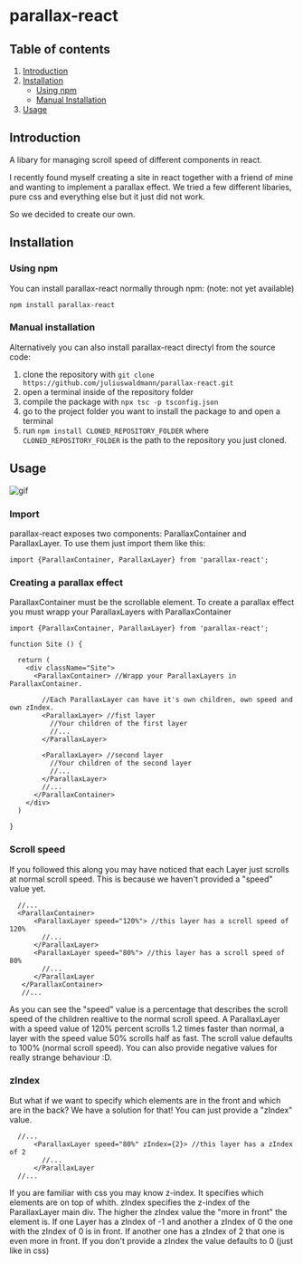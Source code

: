 # parallax-react

## Table of contents
1. [Introduction](https://github.com/juliuswaldmann/parallax-react/blob/main/README.md#introduction)
2. [Installation](https://github.com/juliuswaldmann/parallax-react/blob/main/README.md#installation)
   * [Using npm](https://github.com/juliuswaldmann/parallax-react/blob/main/README.md#using-npm)
   * [Manual Installation](https://github.com/juliuswaldmann/parallax-react/blob/main/README.md#manual-installation)
3. [Usage](https://github.com/juliuswaldmann/parallax-react/blob/main/README.md#usage)


## Introduction

A libary for managing scroll speed of different components in react.

I recently found myself creating a site in react together with a friend of mine and wanting to implement a parallax effect.
We tried a few different libaries, pure css and everything else but it just did not work.

So we decided to create our own.

## Installation
### Using npm
You can install parallax-react normally through npm: (note: not yet available)

 `
 npm install parallax-react
 `
### Manual installation
Alternatively you can also install parallax-react directyl from the source code:

1. clone the repository with `git clone https://github.com/juliuswaldmann/parallax-react.git`
2. open a terminal inside of the repository folder
3. compile the package with `npx tsc -p tsconfig.json`
4. go to the project folder you want to install the package to and open a terminal
5. run `npm install CLONED_REPOSITORY_FOLDER` where `CLONED_REPOSITORY_FOLDER` is the path to the repository you just cloned.

## Usage
![gif](https://media.giphy.com/media/JMtnvwkpNwFziOjV9v/giphy.gif)
### Import
parallax-react exposes two components: ParallaxContainer and ParallaxLayer.
To use them just import them like this:

```
import {ParallaxContainer, ParallaxLayer} from 'parallax-react';
```
### Creating a parallax effect
ParallaxContainer must be the scrollable element.
To create a parallax effect you must wrapp your ParallaxLayers with ParallaxContainer
```
import {ParallaxContainer, ParallaxLayer} from 'parallax-react';

function Site () {

  return (
    <div className="Site">  
      <ParallaxContainer> //Wrapp your ParallaxLayers in ParallaxContainer. 
      
        //Each ParallaxLayer can have it's own children, own speed and own zIndex.
        <ParallaxLayer> //fist layer
          //Your children of the first layer
          //...
        </ParallaxLayer>
        
        <ParallaxLayer> //second layer
          //Your children of the second layer
          //...
        </ParallaxLayer>
        //...
      </ParallaxContainer>
    </div>
  )

}
```
### Scroll speed
If you followed this along you may have noticed that each Layer just scrolls at normal scroll speed.
This is because we haven't provided a "speed" value yet.
```
  //...
  <ParallaxContainer>
      <ParallaxLayer speed="120%"> //this layer has a scroll speed of 120%
        //...
      </ParallaxLayer>
      <ParallaxLayer speed="80%"> //this layer has a scroll speed of 80%
        //...
      </ParallaxLayer
   </ParallaxContainer>
   //...
```
As you can see the "speed" value is a percentage that describes the scroll speed of the children realtive to the normal scroll speed.
A ParallaxLayer with a speed value of 120% percent scrolls 1.2 times faster than normal,
a layer with the speed value 50% scrolls half as fast.
The scroll value defaults to 100% (normal scroll speed).
You can also provide negative values for really strange behaviour :D.

### zIndex
But what if we want to specify which elements are in the front and which are in the back? 
We have a solution for that! You can just provide a "zIndex" value. 
```
  //...
      <ParallaxLayer speed="80%" zIndex={2}> //this layer has a zIndex of 2
        //...
      </ParallaxLayer
  //...
```
If you are familiar with css you may know z-index. It specifies which elements are on top of whith. zIndex specifies the z-index of the ParallaxLayer main div.
The higher the zIndex value the "more in front" the element is. 
If one Layer has a zIndex of -1 and another a zIndex of 0 the one with the zIndex of 0 is in front.
If another one has a zIndex of 2 that one is even more in front.
If you don't provide a zIndex the value defaults to 0 (just like in css)
